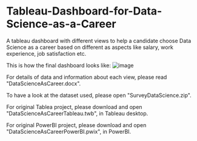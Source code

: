 # Tableau-Dashboard-for-Data-Science-as-a-Career
A tableau dashboard with different views to help a candidate choose Data Science as a career based on different as aspects like salary, work experience, job satisfaction etc.

This is how the final dashboard looks like:
![image](https://user-images.githubusercontent.com/79374661/121393432-3e00cc00-c948-11eb-8362-84b5a372d43a.png)

For details of data and information about each view, please read "DataScienceAsCareer.docx".

To have a look at the dataset used, please open "SurveyDataScience.zip".

For original Tablea project, please download and open "DataScienceAsCareerTableau.twb", in Tableau desktop.

For original PowerBI project, please download and open "DataScienceAsCareerPowerBI.pwix", in PowerBI.
